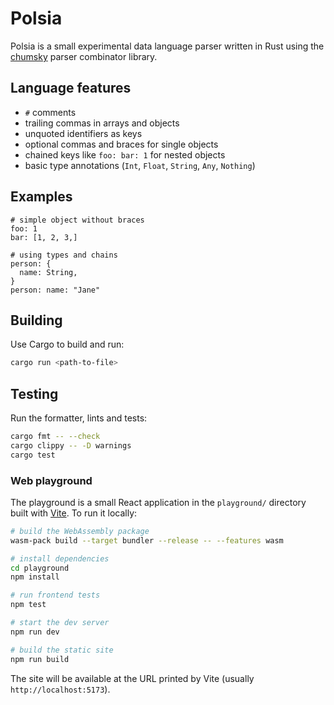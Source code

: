 # Polsia

Polsia is a small experimental data language parser written in Rust using the [chumsky](https://github.com/zesterer/chumsky) parser combinator library.

## Language features

- `#` comments
- trailing commas in arrays and objects
- unquoted identifiers as keys
- optional commas and braces for single objects
- chained keys like `foo: bar: 1` for nested objects
- basic type annotations (`Int`, `Float`, `String`, `Any`, `Nothing`)

## Examples

```polsia
# simple object without braces
foo: 1
bar: [1, 2, 3,]
```

```polsia
# using types and chains
person: {
  name: String,
}
person: name: "Jane"
```

## Building

Use Cargo to build and run:

```bash
cargo run <path-to-file>
```

## Testing

Run the formatter, lints and tests:

```bash
cargo fmt -- --check
cargo clippy -- -D warnings
cargo test
```

### Web playground

The playground is a small React application in the `playground/` directory built with [Vite](https://vitejs.dev/).
To run it locally:

```bash
# build the WebAssembly package
wasm-pack build --target bundler --release -- --features wasm

# install dependencies
cd playground
npm install

# run frontend tests
npm test

# start the dev server
npm run dev

# build the static site
npm run build
```

The site will be available at the URL printed by Vite (usually `http://localhost:5173`).
